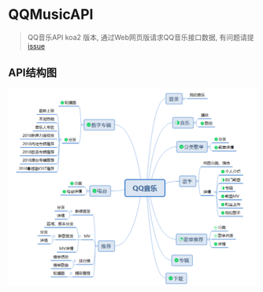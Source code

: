 # QQMusicAPI

> QQ音乐API koa2 版本, 通过Web网页版请求QQ音乐接口数据, 有问题请提 [issue](https://github.com/Rain120/qq-music-api/issues)

## API结构图

![qq-music](./screenshot/qq-music.png)
